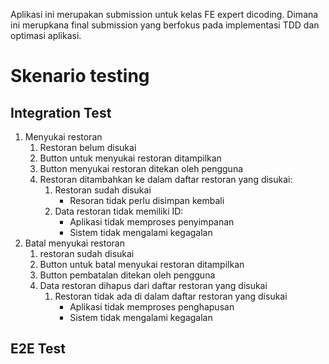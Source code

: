 Aplikasi ini merupakan submission untuk kelas FE expert dicoding. Dimana ini merupkana final submission yang berfokus pada implementasi TDD dan optimasi aplikasi.

# Skenario testing

## Integration Test

1. Menyukai restoran
   1. Restoran belum disukai
   2. Button untuk menyukai restoran ditampilkan
   3. Button menyukai restoran ditekan oleh pengguna
   4. Restoran ditambahkan ke dalam daftar restoran yang disukai:
      1. Restoran sudah disukai
         - Resoran tidak perlu disimpan kembali
      2. Data restoran tidak memiliki ID:
         - Aplikasi tidak memproses penyimpanan
         - Sistem tidak mengalami kegagalan
2. Batal menyukai restoran
   1. restoran sudah disukai
   2. Button untuk batal menyukai restoran ditampilkan
   3. Button pembatalan ditekan oleh pengguna
   4. Data restoran dihapus dari daftar restoran yang disukai
      1. Restoran tidak ada di dalam daftar restoran yang disukai
         - Aplikasi tidak memproses penghapusan
         - Sistem tidak mengalami kegagalan

## E2E Test
